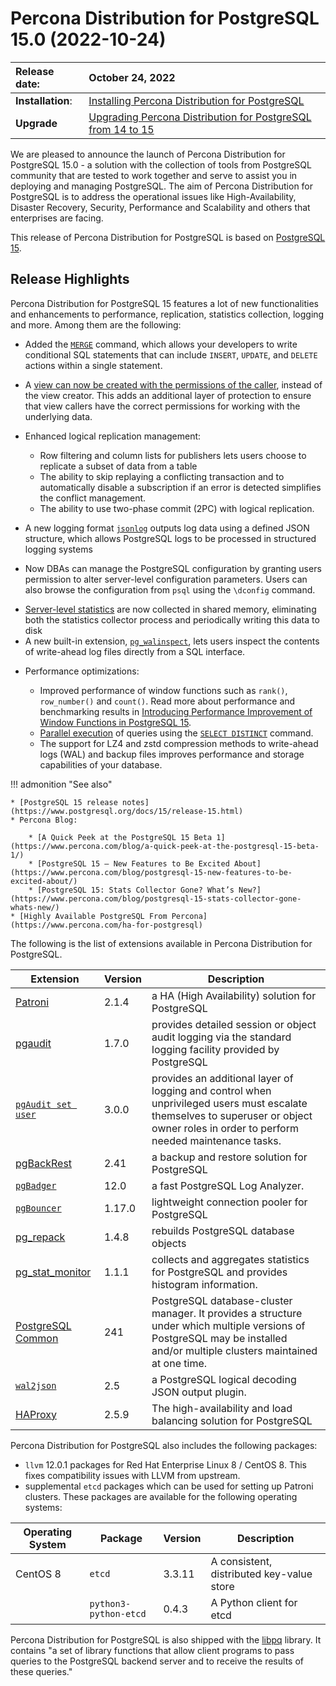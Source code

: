 # Percona Distribution for PostgreSQL 15.0 (2022-10-24)

| Release date:     |  October 24, 2022      |
|:------------------|:-----------------------|
| **Installation**: | [Installing Percona Distribution for PostgreSQL](installing.md) |
| **Upgrade**       | [Upgrading Percona Distribution for PostgreSQL from 14 to 15](major-upgrade.md)
 


We are pleased to announce the launch of Percona Distribution for PostgreSQL 15.0 - a solution with the collection of tools from PostgreSQL community that are tested to work together and serve to assist you in deploying and managing PostgreSQL. The aim of Percona Distribution for PostgreSQL is to address the operational issues like High-Availability, Disaster Recovery, Security, Performance and Scalability and others that enterprises are facing.

This release of Percona Distribution for PostgreSQL is based on [PostgreSQL 15](https://www.postgresql.org/docs/15/release-15.html). 

## Release Highlights

Percona Distribution for PostgreSQL 15 features a lot of new functionalities and enhancements to performance, replication, statistics collection, logging and more. Among them are the following:

* Added the [`MERGE`](https://www.postgresql.org/docs/15/sql-merge.html) command, which allows your developers to write conditional SQL statements that can include `INSERT`, `UPDATE`, and `DELETE` actions within a single statement.
* A [view can now be created with the permissions of the caller](https://www.postgresql.org/docs/15/sql-createview.html), instead of the view creator. This adds an additional layer of protection to ensure that view callers have the correct permissions for working with the underlying data.
* Enhanced logical replication management:

    - Row filtering and column lists for publishers lets users choose to replicate a subset of data from a table
    - The ability to skip replaying a conflicting transaction and to automatically disable a subscription if an error is detected simplifies the conflict management. 
    - The ability to use two-phase commit (2PC) with logical replication.

* A new logging format [`jsonlog`](https://www.postgresql.org/docs/15/runtime-config-logging.html#RUNTIME-CONFIG-LOGGING-JSONLOG) outputs log data using a defined JSON structure, which allows PostgreSQL logs to be processed in structured logging systems
* Now DBAs can manage the PostgreSQL configuration by granting users permission to alter server-level configuration parameters. Users can also browse the configuration from `psql` using the  `\dconfig` command. 
- [Server-level statistics](https://www.postgresql.org/docs/15/monitoring-stats.html) are now collected in shared memory, eliminating both the statistics collector process and periodically writing this data to disk
- A new built-in extension, [`pg_walinspect`](https://www.postgresql.org/docs/15/pgwalinspect.html), lets users inspect the contents of write-ahead log files directly from a SQL interface.
* Performance optimizations: 

    - Improved performance of window functions such as `rank()`, `row_number()` and `count()`. Read more about performance and benchmarking results in [Introducing Performance Improvement of Window Functions in PostgreSQL 15](https://www.percona.com/blog/introducing-performance-improvement-of-window-functions-in-postgresql-15/).
    - [Parallel execution](https://www.postgresql.org/docs/15/parallel-query.html) of queries using the [`SELECT DISTINCT`](https://www.postgresql.org/docs/15/queries-select-lists.html#QUERIES-DISTINCT) command.
    - The support for LZ4 and zstd compression methods to write-ahead logs (WAL) and backup files improves performance and storage capabilities of your database.



!!! admonition "See also"

    * [PostgreSQL 15 release notes](https://www.postgresql.org/docs/15/release-15.html)
    * Percona Blog: 

        * [A Quick Peek at the PostgreSQL 15 Beta 1](https://www.percona.com/blog/a-quick-peek-at-the-postgresql-15-beta-1/)
        * [PostgreSQL 15 – New Features to Be Excited About](https://www.percona.com/blog/postgresql-15-new-features-to-be-excited-about/)
        * [PostgreSQL 15: Stats Collector Gone? What’s New?](https://www.percona.com/blog/postgresql-15-stats-collector-gone-whats-new/)
    * [Highly Available PostgreSQL From Percona](https://www.percona.com/ha-for-postgresql)


The following is the list of extensions available in Percona Distribution for PostgreSQL.

| Extension           | Version        | Description                  |
| ------------------- | -------------- | ---------------------------- |
| [Patroni](https://patroni.readthedocs.io/en/latest/) | 2.1.4 | a HA (High Availability) solution for PostgreSQL |
| [pgaudit](https://www.pgaudit.org/)             | 1.7.0 | provides detailed session or object audit logging via the standard logging facility provided by PostgreSQL                |
|[`pgAudit set user`](https://github.com/pgaudit/set_user)| 3.0.0|  provides an additional layer of logging and control when unprivileged users must escalate themselves to superuser or object owner roles in order to perform needed maintenance tasks.|
| [pgBackRest](https://pgbackrest.org/)           | 2.41    | a backup and restore solution for PostgreSQL       |
|[`pgBadger`](https://github.com/darold/pgbadger) | 12.0       | a fast PostgreSQL Log Analyzer.|
|[`pgBouncer`](https://www.pgbouncer.org/) | 1.17.0 | lightweight connection pooler for PostgreSQL|
| [pg_repack](https://github.com/reorg/pg_repack) | 1.4.8   | rebuilds PostgreSQL database objects           |
| [pg_stat_monitor](https://github.com/percona/pg_stat_monitor)| 1.1.1 | collects and aggregates statistics for PostgreSQL and provides histogram information.       |
| [PostgreSQL Common](https://packages.debian.org/sid/percona-postgresql-common)| 241 | PostgreSQL database-cluster manager. It provides a structure under which multiple versions of PostgreSQL may be installed and/or multiple clusters maintained at one time.|
|[`wal2json`](https://github.com/eulerto/wal2json) |2.5        | a PostgreSQL logical decoding JSON output plugin.|
|[HAProxy](http://www.haproxy.org/) | 2.5.9 | The high-availability and load balancing solution for PostgreSQL|

Percona Distribution for PostgreSQL also includes the following packages:

* `llvm` 12.0.1 packages for Red Hat Enterprise Linux 8 / CentOS 8. This fixes compatibility issues with LLVM from upstream.
* supplemental `etcd` packages which can be used for setting up Patroni clusters. These packages are available for the following operating systems:

|  Operating System   | Package              | Version | Description        |
| ------------------- | ---------------------| --------| ------------------ |
| CentOS 8            | `etcd`               | 3.3.11  | A consistent, distributed key-value store|
|                     | `python3-python-etcd`| 0.4.3   | A Python client for etcd     |


                                                      
Percona Distribution for PostgreSQL is also shipped with the [libpq](https://www.postgresql.org/docs/15/libpq.html) library. It contains "a set of
library functions that allow client programs to pass queries to the PostgreSQL
backend server and to receive the results of these queries." 
